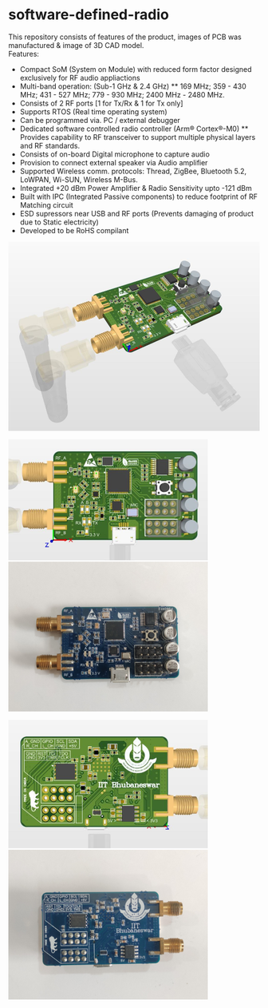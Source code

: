 # software-defined-radio
This repository consists of features of the product, images of PCB was manufactured & image of 3D CAD model.
<br />
Features:

* Compact SoM (System on Module) with reduced form factor designed exclusively for RF audio appliactions
* Multi-band operation: (Sub-1 GHz & 2.4 GHz)
    ** 169 MHz; 359 - 430 MHz; 431 - 527 MHz; 779 - 930 MHz; 2400 MHz - 2480 MHz.
* Consists of 2 RF ports [1 for Tx/Rx & 1 for Tx only]
* Supports RTOS (Real time operating system)
* Can be programmed via. PC / external debugger
* Dedicated software controlled radio controller (Arm® Cortex®-M0) 
    ** Provides capability to RF transceiver to support multiple physical layers and RF standards.
* Consists of on-board Digital microphone to capture audio
* Provision to connect external speaker via Audio amplifier
* Supported Wireless comm. protocols: Thread, ZigBee, Bluetooth 5.2, LoWPAN, Wi-SUN, Wireless M-Bus.
* Integrated +20 dBm Power Amplifier & Radio Sensitivity upto -121 dBm
* Built with IPC (Integrated Passive components) to reduce footprint of RF Matching circuit
* ESD supressors near USB and RF ports (Prevents damaging of product due to Static electricity)
* Developed to be RoHS compilant

<p float="left">
  <img src="https://github.com/yaswanth-iit/software-defined-radio/blob/main/images/Capture1.JPG" />
</p>

<p float="left">
  <img src="https://github.com/yaswanth-iit/software-defined-radio/blob/main/images/top.JPG" width="400" />
  <img src="https://github.com/yaswanth-iit/software-defined-radio/blob/main/images/bot_orig.jpeg" width="400" /> 
</p>

<p float="left">
  <img src="https://github.com/yaswanth-iit/software-defined-radio/blob/main/images/bot.JPG" width="400" />
  <img src="https://github.com/yaswanth-iit/software-defined-radio/blob/main/images/top_orig.jpeg" width="400" /> 
</p>

